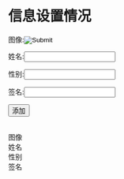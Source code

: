 # 信息设置情况

 <style>
        table {
            margin: 0 auto;
        }
 
        tr {
            text-align: center;
        }
 </style>
<!--
.shape {
   background-color: rebeccapurple;
   height: 150px;
   width: 150px;
   padding: 20px;
   margin: 20px;
   border-radius: 50%;
   float: left;
   shape-outside: border-box;
}
-->
图像:<input type="image">

姓名:<input type="text">

性别:<input type="text">

签名:<input type="text">

<button class="add">添加</button>
<br>
<br>
<div class="wrapper">
  <div class="one">图像</div>
  <div class="two">姓名</div>
  <div class="three">性别</div>
  <div class="four">签名</div>
</div>


